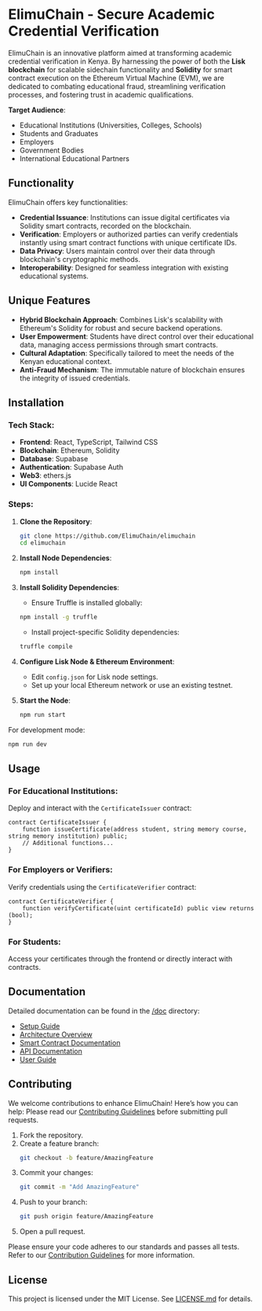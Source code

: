 # ElimuChain - Secure Academic Credential Verification

ElimuChain is an innovative platform aimed at transforming academic credential verification in Kenya. By harnessing the power of both the **Lisk blockchain** for scalable sidechain functionality and **Solidity** for smart contract execution on the Ethereum Virtual Machine (EVM), we are dedicated to combating educational fraud, streamlining verification processes, and fostering trust in academic qualifications.

**Target Audience**:

- Educational Institutions (Universities, Colleges, Schools)
- Students and Graduates
- Employers
- Government Bodies
- International Educational Partners

## Functionality

ElimuChain offers key functionalities:

- **Credential Issuance**: Institutions can issue digital certificates via Solidity smart contracts, recorded on the blockchain.
- **Verification**: Employers or authorized parties can verify credentials instantly using smart contract functions with unique certificate IDs.
- **Data Privacy**: Users maintain control over their data through blockchain's cryptographic methods.
- **Interoperability**: Designed for seamless integration with existing educational systems.

## Unique Features

- **Hybrid Blockchain Approach**: Combines Lisk's scalability with Ethereum's Solidity for robust and secure backend operations.
- **User Empowerment**: Students have direct control over their educational data, managing access permissions through smart contracts.
- **Cultural Adaptation**: Specifically tailored to meet the needs of the Kenyan educational context.
- **Anti-Fraud Mechanism**: The immutable nature of blockchain ensures the integrity of issued credentials.

## Installation

### Tech Stack:

- **Frontend**: React, TypeScript, Tailwind CSS
- **Blockchain**: Ethereum, Solidity
- **Database**: Supabase
- **Authentication**: Supabase Auth
- **Web3**: ethers.js
- **UI Components**: Lucide React

### Steps:

1. **Clone the Repository**:

   ```bash
   git clone https://github.com/ElimuChain/elimuchain
   cd elimuchain
   ```

2. **Install Node Dependencies**:

   ```bash
   npm install
   ```

3. **Install Solidity Dependencies**:

   - Ensure Truffle is installed globally:

   ```bash
   npm install -g truffle
   ```

   - Install project-specific Solidity dependencies:

   ```bash
   truffle compile
   ```

4. **Configure Lisk Node & Ethereum Environment**:

   - Edit `config.json` for Lisk node settings.
   - Set up your local Ethereum network or use an existing testnet.

5. **Start the Node**:
   ```bash
   npm run start
   ```
    
For development mode:

```bash
npm run dev
```

## Usage

### For Educational Institutions:

Deploy and interact with the `CertificateIssuer` contract:

```solidity
contract CertificateIssuer {
    function issueCertificate(address student, string memory course, string memory institution) public;
    // Additional functions...
}
```

### For Employers or Verifiers:

Verify credentials using the `CertificateVerifier` contract:

```solidity
contract CertificateVerifier {
    function verifyCertificate(uint certificateId) public view returns (bool);
}
```

### For Students:

Access your certificates through the frontend or directly interact with contracts.

## Documentation

Detailed documentation can be found in the [/doc](/doc) directory:

- [Setup Guide](/doc/setup.md)
- [Architecture Overview](/doc/architecture.md)
- [Smart Contract Documentation](/doc/smart-contract.md)
- [API Documentation](/doc/api.md)
- [User Guide](/doc/user-guide.md)

## Contributing

We welcome contributions to enhance ElimuChain! Here’s how you can help:
Please read our [Contributing Guidelines](/doc/CONTRIBUTING.md) before submitting pull requests.
1. Fork the repository.
2. Create a feature branch:
   ```bash
   git checkout -b feature/AmazingFeature
   ```
3. Commit your changes:
   ```bash
   git commit -m "Add AmazingFeature"
   ```
4. Push to your branch:
   ```bash
   git push origin feature/AmazingFeature
   ```
5. Open a pull request.

Please ensure your code adheres to our standards and passes all tests. Refer to our [Contribution Guidelines](CONTRIBUTING.md) for more information.

## License

This project is licensed under the MIT License. See [LICENSE.md](LICENSE.md) for details.
